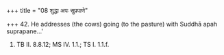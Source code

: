 +++
title = "08 शुद्धा अपः सुप्रपाणे"

+++
42. He addresses (the cows) going (to the pasture) with Suddhā apah suprapane...'

1. TB II. 8.8.12; MS IV. 1.1.; TS I. 1.1.f. 
